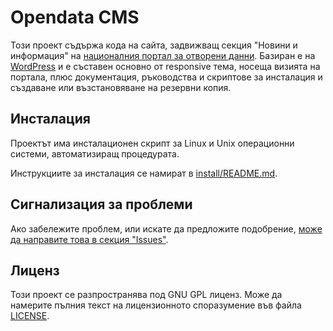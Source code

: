 # Opendata CMS

Този проект съдържа кода на сайта, задвижващ секция "Новини и информация" на [националния портал за отворени данни](https://opendata.government.bg). Базиран е на [WordPress](https://wordpress.org/) и е съставен основно от responsive тема, носеща визията на портала, плюс документация, ръководства и скриптове за инсталация и създаване или възстановяване на резервни копия.

## Инсталация

Проектът има инсталационен скрипт за Linux и Unix операционни системи, автоматизиращ процедурата.

Инструкциите за инсталация се намират в [install/README.md](install/README.md).

## Сигнализация за проблеми

Ако забележите проблем, или искате да предложите подобрение, [може да направите това в секция "Issues"](https://github.com/governmentbg/opendata-cms/issues).

## Лиценз

Този проект се разпространява под GNU GPL лиценз. Може да намерите пълния текст на лицензионното споразумение във файла [LICENSE](LICENSE).
